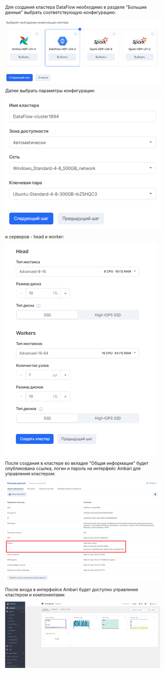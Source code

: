 Для создания кластера DataFlow необходимо в разделе "Большие данные" выбрать соответствующую конфигурацию:

![](./assets/1601821329353.3-png)

Далее выбрать параметры конфигурации:

![](./assets/1601821383032.d1-png)

и серверов - head и worker:

![](./assets/1601821508907.d1-1-png)

После создания в кластере во вкладке "Общая информация" будет опубликована ссылка, логин и пароль на интерфейс Ambari для управления кластером:

![](./assets/1601821543028.d2-png)

После входа в интерфейсе Ambari будет доступно управление кластером и компонентами:

![](./assets/1601821581518.d3-png)
